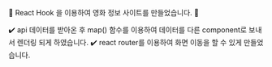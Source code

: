  📢 React Hook 을 이용하여 영화 정보 사이트를 만들었습니다. 📢 

 ✔️ api 데이터를 받아온 후 map() 함수를 이용하여 데이터를 다른 component로 보내서 렌더링 되게 하였습니다.
 ✔️ react router를 이용하여 화면 이동을 할 수 있게 만들었습니다.
